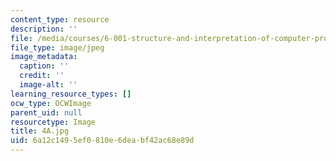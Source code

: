 ```yaml
---
content_type: resource
description: ''
file: /media/courses/6-001-structure-and-interpretation-of-computer-programs-spring-2005/6a12c1495ef0810e6deabf42ac68e89d_4A.jpg
file_type: image/jpeg
image_metadata:
  caption: ''
  credit: ''
  image-alt: ''
learning_resource_types: []
ocw_type: OCWImage
parent_uid: null
resourcetype: Image
title: 4A.jpg
uid: 6a12c149-5ef0-810e-6dea-bf42ac68e89d
---
```

